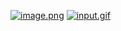 [![image.png](https://i.postimg.cc/qv45PpX4/image.png)](https://postimg.cc/8jX4WQ00)
[![input.gif](https://i.postimg.cc/fLKtDyKj/input.gif)](https://postimg.cc/TLKYcRBp)
